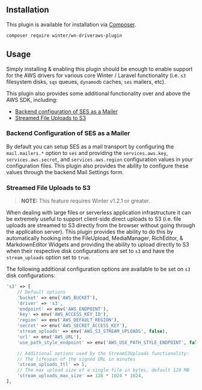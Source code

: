## Installation

This plugin is available for installation via [Composer](http://getcomposer.org/).

```bash
composer require winter/wn-driveraws-plugin
```

## Usage

Simply installing & enabling this plugin should be enough to enable support for the AWS drivers for various core Winter / Laravel functionality (i.e. `s3` filesystem disks, `sqs` queues, `dynamodb` caches, `ses` mailers, etc).

This plugin also provides some additional functionality over and above the AWS SDK, including:

- [Backend configuration of SES as a Mailer](#backend-ses-mailer)
- [Streamed File Uploads to S3](#streamed-uploads)

<a name="backend-ses-mailer"></a>
### Backend Configuration of SES as a Mailer

By default you can setup SES as a mail transport by configuring the `mail.mailers.*` option to `ses` and providing the `services.aws.key`, `services.aws.secret`, and `services.aws.region` configuration values in your configuration files. This plugin also provides the ability to configure these values through the backend Mail Settings form.

<a name="streamed-uploads"></a>
### Streamed File Uploads to S3

>**NOTE:** This feature requires Winter v1.2.1 or greater.

When dealing with large files or serverless application infrastructure it can be extremely useful to support client-side direct uploads to S3 (i.e. file uploads are streamed to S3 directly from the browser without going through the application server). This plugin provides the ability to do this by automatically hooking into the FileUpload, MediaManager, RichEditor, & MarkdownEditor Widgets and providing the ability to upload directly to S3 when their respective disk configurations are set to `s3` and have the `stream_uploads` option set to `true`.

The following additional configuration options are available to be set on `s3` disk configurations:

```php
's3' => [
    // Default options
    'bucket' => env('AWS_BUCKET'),
    'driver' => 's3',
    'endpoint' => env('AWS_ENDPOINT'),
    'key' => env('AWS_ACCESS_KEY_ID'),
    'region' => env('AWS_DEFAULT_REGION'),
    'secret' => env('AWS_SECRET_ACCESS_KEY'),
    'stream_uploads' => env('AWS_S3_STREAM_UPLOADS', false),
    'url' => env('AWS_URL'),
    'use_path_style_endpoint' => env('AWS_USE_PATH_STYLE_ENDPOINT', false)

    // Additional options used by the StreamS3Uploads functionality:
    // The lifespan of the signed URL in minutes
    'stream_uploads_ttl' => 5,
    // The max upload size of a single file in bytes, default 128 MB
    'stream_uploads_max_size' => 128 * 1024 * 1024,
],
```
